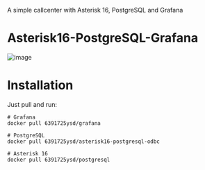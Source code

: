 A simple callcenter with Asterisk 16, PostgreSQL and Grafana
# Asterisk16-PostgreSQL-Grafana
![image](https://user-images.githubusercontent.com/73586088/113707049-2bc4a080-9701-11eb-9a48-5464f6d9a4d8.png)

# Installation

Just pull and run:

    # Grafana 
    docker pull 6391725ysd/grafana
    
    # PostgreSQL
    docker pull 6391725ysd/asterisk16-postgresql-odbc
    
    # Asterisk 16
    docker pull 6391725ysd/postgresql


